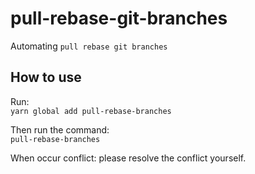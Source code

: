 # pull-rebase-git-branches

Automating `pull rebase git branches`

## How to use

<p>Run:<br />
<code>yarn global add pull-rebase-branches</code>
<p>
<p>Then run the command:<br />
<code>pull-rebase-branches</code></p>

<p>When occur conflict: please resolve the conflict yourself.</p>
